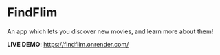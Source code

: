 # FindFlim
An app which lets you discover new movies, and learn more about them!

**LIVE DEMO**: https://findflim.onrender.com/
